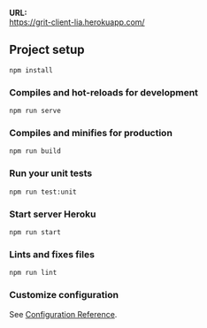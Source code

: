 <b>URL:</b></br>
https://grit-client-lia.herokuapp.com/

## Project setup
```
npm install
```

### Compiles and hot-reloads for development
```
npm run serve
```

### Compiles and minifies for production
```
npm run build
```

### Run your unit tests
```
npm run test:unit
```

### Start server Heroku
```
npm run start
```

### Lints and fixes files
```
npm run lint
```

### Customize configuration
See [Configuration Reference](https://cli.vuejs.org/config/).
